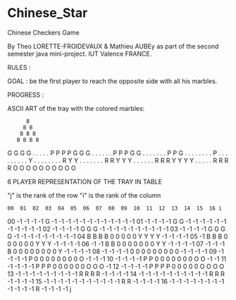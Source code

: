 # Chinese_Star
Chinese Checkers Game

By Theo LORETTE-FROIDEVAUX & Mathieu AUBEy as part of the second semester java mini-project.
IUT Valence FRANCE.

	
	
RULES :

GOAL : be the first player to reach the opposite side with all his marbles.

PROGRESS :



ASCII ART of the tray with the colored marbles:

          B
         B B
        B B B
       B B B B
G G G G . . . . . P P P P
 G G G . . . . . . P P P
  G G . . . . . . . P P
   G . . . . . . . . P
    . . . . . . . . .
   Y . . . . . . . . R
  Y Y . . . . . . . R R
 Y Y Y . . . . . . R R R
Y Y Y Y . . . . . R R R R
         O O O O
          O O O
           O O
            O 
            
            
6 PLAYER REPRESENTATION OF THE TRAY IN TABLE

"j" is the rank of the row
"i" is the rank of the column 

	00	01	02	03	04	05	06	07	08	09	10	11	12	13	14	15	16 i
00	-1	-1	-1	-1	G	-1	-1	-1	-1	-1	-1	-1	-1	-1	-1	-1	-1
01	-1	-1	-1	-1	G	G	-1	-1	-1	-1	-1	-1	-1	-1	-1	-1	-1
02	-1	-1	-1	-1	G	G	G	-1	-1	-1	-1	-1	-1	-1	-1	-1	-1
03	-1	-1	-1	-1	G	G	G	G	-1	-1	-1	-1	-1	-1	-1	-1	-1
04	B	B	B	B	0	0	0	0	0	Y	Y	Y	Y	-1	-1	-1	-1
05	-1	B	B	B	0	0	0	0	0	0	Y	Y	Y	-1	-1	-1	-1
06	-1	-1	B	B	0	0	0	0	0	0	0	Y	Y	-1	-1	-1	-1
07	-1	-1	-1	B	0	0	0	0	0	0	0	0	Y	-1	-1	-1	-1
08	-1	-1	-1	-1	0	0	0	0	0	0	0	0	0	-1	-1	-1	-1
09	-1	-1	-1	-1	P	0	0	0	0	0	0	0	0	O	-1	-1	-1
10	-1	-1	-1	-1	P	P	0	0	0	0	0	0	0	O	O	-1	-1
11	-1	-1	-1	-1	P	P	P	0	0	0	0	0	0	O	O	O	-1
12	-1	-1	-1	-1	P	P	P	P	0	0	0	0	0	O	O	O	O
13	-1	-1	-1	-1	-1	-1	-1	-1	-1	R	R	R	R	-1	-1	-1	-1
14	-1	-1	-1	-1	-1	-1	-1	-1	-1	-1	R	R	R	-1	-1	-1	-1
15	-1	-1	-1	-1	-1	-1	-1	-1	-1	-1	-1	R	R	-1	-1	-1	-1
16	-1	-1	-1	-1	-1	-1	-1	-1	-1	-1	-1	-1	R	-1	-1	-1	-1
j
